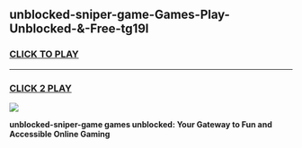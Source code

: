 
## unblocked-sniper-game-Games-Play-Unblocked-&-Free-tg19l
<h3>
<a href="https://premium76.site?title=unblocked-sniper-game&ref=24A">CLICK TO PLAY</a></h3>
<hr>

<h3>
<a href="https://premium76.site?title=unblocked-sniper-game&ref=24A">CLICK 2 PLAY</a>
  
</h3>

<a href="https://premium76.site?title=unblocked-sniper-game&ref=24A"><img src="https://clearcache.store/games.png"></a>


**unblocked-sniper-game games unblocked: Your Gateway to Fun and Accessible Online Gaming**
